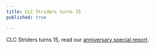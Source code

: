 ```yaml
---
title: CLC Striders turns 15
published: true

---
```


CLC Striders turns 15, read our [anniversary special report](/posts/2023-09-12-CLC-Striders-turns-15).
